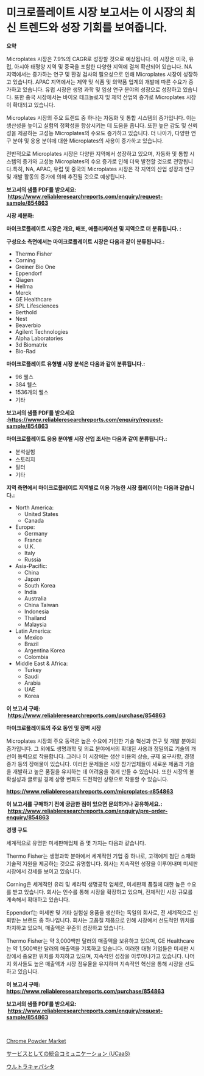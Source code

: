 <p><h1>미크로플레이트 시장 보고서는 이 시장의 최신 트렌드와 성장 기회를 보여줍니다.</h1></p><p><strong>요약</strong></p>
<p><p>Microplates 시장은 7.9%의 CAGR로 성장할 것으로 예상됩니다. 이 시장은 미국, 유럽, 아시아 태평양 지역 및 중국을 포함한 다양한 지역에 걸쳐 확산되어 있습니다. NA 지역에서는 증가하는 연구 및 환경 검사의 필요성으로 인해 Microplates 시장이 성장하고 있습니다. APAC 지역에서는 제약 및 식품 및 의약품 업계의 개발에 따른 수요가 증가하고 있습니다. 유럽 시장은 생명 과학 및 임상 연구 분야의 성장으로 성장하고 있습니다. 또한 중국 시장에서는 바이오 테크놀로지 및 제약 산업의 증가로 Microplates 시장이 확대되고 있습니다.</p><p>Microplates 시장의 주요 트렌드 중 하나는 자동화 및 통합 시스템의 증가입니다. 이는 생산성을 높이고 실험의 정확성을 향상시키는 데 도움을 줍니다. 또한 높은 감도 및 신뢰성을 제공하는 고성능 Microplates의 수요도 증가하고 있습니다. 더 나아가, 다양한 연구 분야 및 응용 분야에 대한 Microplates의 사용이 증가하고 있습니다.</p><p>전반적으로 Microplates 시장은 다양한 지역에서 성장하고 있으며, 자동화 및 통합 시스템의 증가와 고성능 Microplates의 수요 증가로 인해 더욱 발전할 것으로 전망됩니다.특히, NA, APAC, 유럽 및 중국의 Microplates 시장은 각 지역의 산업 성장과 연구 및 개발 활동의 증가에 의해 추진될 것으로 예상됩니다.</p></p>
<p><strong>보고서의 샘플 PDF를 받으세요: &nbsp;<a href="https://www.reliableresearchreports.com/enquiry/request-sample/854863">https://www.reliableresearchreports.com/enquiry/request-sample/854863</a></strong></p>
<p><strong>시장 세분화:</strong></p>
<p><strong> 마이크로플레이트 시장은 개요, 배포, 애플리케이션 및 지역으로 더 분류됩니다. :</strong></p>
<p><strong>구성요소 측면에서는 마이크로플레이트 시장은 다음과 같이 분류됩니다.:</strong></p>
<p><ul><li>Thermo Fisher</li><li>Corning</li><li>Greiner Bio One</li><li>Eppendorf</li><li>Qiagen</li><li>Hellma</li><li>Merck</li><li>GE Healthcare</li><li>SPL Lifesciences</li><li>Berthold</li><li>Nest</li><li>Beaverbio</li><li>Agilent Technologies</li><li>Alpha Laboratories</li><li>3d Biomatrix</li><li>Bio-Rad</li></ul></p>
<p><strong> 마이크로플레이트 유형별 시장 분석은 다음과 같이 분류됩니다.:</strong></p>
<p><ul><li>96 웰스</li><li>384 웰스</li><li>1536개의 웰스</li><li>기타</li></ul></p>
<p><strong>보고서의 샘플 PDF를 받으세요 :<a href="https://www.reliableresearchreports.com/enquiry/request-sample/854863">https://www.reliableresearchreports.com/enquiry/request-sample/854863</a></strong></p>
<p><strong> 마이크로플레이트 응용 분야별 시장 산업 조사는 다음과 같이 분류됩니다.:</strong></p>
<p><ul><li>분석실험</li><li>스토리지</li><li>필터</li><li>기타</li></ul></p>
<p><strong>지역 측면에서 마이크로플레이트 지역별로 이용 가능한 시장 플레이어는 다음과 같습니다.:</strong></p>
<p><ul>
    <li>
        North America:
        <ul>
            <li>United States</li>
            <li>Canada</li>
        </ul>
    </li>
    <li>
        Europe:
        <ul>
            <li>Germany</li>
            <li>France</li>
            <li>U.K.</li>
            <li>Italy</li>
            <li>Russia</li>
        </ul>
    </li>
    <li>
        Asia-Pacific:
        <ul>
            <li>China</li>
            <li>Japan</li>
            <li>South Korea</li>
            <li>India</li>
            <li>Australia</li>
            <li>China Taiwan</li>
            <li>Indonesia</li>
            <li>Thailand</li>
            <li>Malaysia</li>
        </ul>
    </li>
    <li>
        Latin America:
        <ul>
            <li>Mexico</li>
            <li>Brazil</li>
            <li>Argentina Korea</li>
            <li>Colombia</li>
        </ul>
    </li>
    <li>
        Middle East & Africa:
        <ul>
            <li>Turkey</li>
            <li>Saudi</li>
            <li>Arabia</li>
            <li>UAE</li>
            <li>Korea</li>
        </ul>
    </li>
    </ul></p>
<p><strong>이 보고서 구매: &nbsp;<a href="https://www.reliableresearchreports.com/purchase/854863">https://www.reliableresearchreports.com/purchase/854863</a></strong></p>
<p><strong>마이크로플레이트의 주요 동인 및 장벽 시장</strong></p>
<p><p>Microplates 시장의 주요 동력은 높은 수요에 기인한 기술 혁신과 연구 및 개발 분야의 증가입니다. 그 외에도 생명과학 및 의료 분야에서의 확대된 사용과 정밀의료 기술의 개선이 동력으로 작용합니다. 그러나 이 시장에는 생산 비용의 상승, 규제 요구사항, 경쟁 증가 등의 장애물이 있습니다. 이러한 문제들은 시장 참가업체들이 새로운 제품과 기술을 개발하고 높은 품질을 유지하는 데 어려움을 겪게 만들 수 있습니다. 또한 시장의 불확실성과 글로벌 경제 상황 변화도 도전적인 상황으로 작용할 수 있습니다.</p></p>
<p><strong><a href="https://www.reliableresearchreports.com/microplates-r854863">https://www.reliableresearchreports.com/microplates-r854863</a></strong></p>
<p><strong>이 보고서를 구매하기 전에 궁금한 점이 있으면 문의하거나 공유하세요.: &nbsp;<a href="https://www.reliableresearchreports.com/enquiry/pre-order-enquiry/854863">https://www.reliableresearchreports.com/enquiry/pre-order-enquiry/854863</a></strong></p>
<p><strong>경쟁 구도</strong></p>
<p><p>세계적으로 유명한 미세판매업체 중 몇 가지는 다음과 같습니다.</p><p>Thermo Fisher는 생명과학 분야에서 세계적인 기업 중 하나로, 고객에게 첨단 소재와 기술적 지원을 제공하는 것으로 유명합니다. 회사는 지속적인 성장을 이루어내며 미세판 시장에서 강세를 보이고 있습니다.</p><p>Corning은 세계적인 유리 및 세라믹 생명공학 업체로, 미세판제 품질에 대한 높은 수요를 받고 있습니다. 회사는 인수를 통해 시장을 확장하고 있으며, 전체적인 시장 규모를 계속해서 확대하고 있습니다.</p><p>Eppendorf는 미세판 및 기타 실험실 용품을 생산하는 독일의 회사로, 전 세계적으로 신뢰받는 브랜드 중 하나입니다. 회사는 고품질 제품으로 인해 시장에서 선도적인 위치를 차지하고 있으며, 매출액은 꾸준히 성장하고 있습니다.</p><p>Thermo Fisher는 약 3,000백만 달러의 매출액을 보유하고 있으며, GE Healthcare는 약 1,500백만 달러의 매출액을 기록하고 있습니다. 이러한 대형 기업들은 미세판 시장에서 중요한 위치를 차지하고 있으며, 지속적인 성장을 이루어나가고 있습니다. 나머지 회사들도 높은 매출액과 시장 점유율을 유지하며 지속적인 혁신을 통해 시장을 선도하고 있습니다.</p></p>
<p><strong>이 보고서 구매: &nbsp; <a href="https://www.reliableresearchreports.com/purchase/854863">https://www.reliableresearchreports.com/purchase/854863</a></strong></p>
<p><strong>보고서의 샘플 PDF를 받으세요: &nbsp;<a href="https://www.reliableresearchreports.com/enquiry/request-sample/854863">https://www.reliableresearchreports.com/enquiry/request-sample/854863</a></strong><strong></strong></p>
<p>&nbsp;</p>
<p><p><a href="https://github.com/JameTravis/Market-Research-Report-List-4/blob/main/chrome-powder-market.md">Chrome Powder Market</a></p><p><a href="https://github.com/oqoeusbvpadwjs08/Market-Research-Report-List-1/blob/main/228359817984.md">サービスとしての統合コミュニケーション (UCaaS)</a></p><p><a href="https://github.com/CloydAbbott2023/Market-Research-Report-List-1/blob/main/732465717983.md">ウルトラキャパシタ</a></p></p>